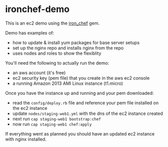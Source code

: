 # ironchef-demo

This is an ec2 demo using the [iron_chef](https://github.com/scottvrosenthal/iron_chef) gem.

Demo has examples of:

  - how to update & install yum packages for base server setups
  - set up the nginx repo and installs nginx from the repo
  - uses nodes and roles to show the flexiblity

You'll need the following to actually run the demo:

  - an aws account (it's free)
  - ec2 security key (pem file) that you create in the aws ec2 console
  - a running Amazon 2013 AMI Linux instance (t1.micro)

Once you have the instance up and running and your pem downloaded:

  - read the `config/deploy.rb` file and reference your pem file installed on the ec2 instance
  - update `nodes/staging-web1.yml` with the dns of the ec2 instance created
  - next run `cap staging-web1 bootstrap:chef`
  - now run `cap staging-web1 chef:apply`

If everything went as planned you should have an updated ec2 instance with nginx installed.


